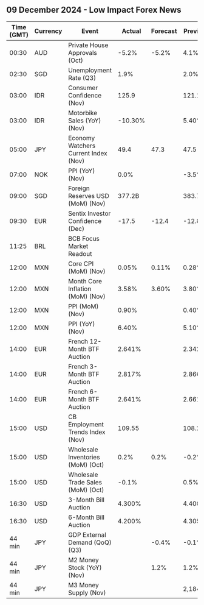 ## 09 December 2024 - Low Impact Forex News

| Time (GMT) | Currency | Event | Actual | Forecast | Previous |
|------|----------|-------|--------|----------|----------|
| 00:30 | AUD | Private House Approvals (Oct) | -5.2% | -5.2% | 4.1% |
| 02:30 | SGD | Unemployment Rate (Q3) | 1.9% |  | 2.0% |
| 03:00 | IDR | Consumer Confidence (Nov) | 125.9 |  | 121.1 |
| 03:00 | IDR | Motorbike Sales (YoY) (Nov) | -10.30% |  | 5.40% |
| 05:00 | JPY | Economy Watchers Current Index (Nov) | 49.4 | 47.3 | 47.5 |
| 07:00 | NOK | PPI (YoY) (Nov) | 0.0% |  | -3.5% |
| 09:00 | SGD | Foreign Reserves USD (MoM) (Nov) | 377.2B |  | 383.7B |
| 09:30 | EUR | Sentix Investor Confidence (Dec) | -17.5 | -12.4 | -12.8 |
| 11:25 | BRL | BCB Focus Market Readout |  |  |  |
| 12:00 | MXN | Core CPI (MoM) (Nov) | 0.05% | 0.11% | 0.28% |
| 12:00 | MXN | Month Core Inflation (MoM) (Nov) | 3.58% | 3.60% | 3.80% |
| 12:00 | MXN | PPI (MoM) (Nov) | 0.90% |  | 0.40% |
| 12:00 | MXN | PPI (YoY) (Nov) | 6.40% |  | 5.10% |
| 14:00 | EUR | French 12-Month BTF Auction | 2.641% |  | 2.342% |
| 14:00 | EUR | French 3-Month BTF Auction | 2.817% |  | 2.866% |
| 14:00 | EUR | French 6-Month BTF Auction | 2.641% |  | 2.661% |
| 15:00 | USD | CB Employment Trends Index (Nov) | 109.55 |  | 108.25 |
| 15:00 | USD | Wholesale Inventories (MoM) (Oct) | 0.2% | 0.2% | -0.2% |
| 15:00 | USD | Wholesale Trade Sales (MoM) (Oct) | -0.1% |  | 0.5% |
| 16:30 | USD | 3-Month Bill Auction | 4.300% |  | 4.400% |
| 16:30 | USD | 6-Month Bill Auction | 4.200% |  | 4.305% |
| 44 min | JPY | GDP External Demand (QoQ) (Q3) |  | -0.4% | -0.1% |
| 44 min | JPY | M2 Money Stock (YoY) (Nov) |  | 1.2% | 1.2% |
| 44 min | JPY | M3 Money Supply (Nov) |  |  | 2,184.5B |
